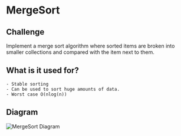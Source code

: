 # MergeSort 

## Challenge 

Implement a merge sort algorithm where sorted items are broken into smaller collections and compared with the item next to them.

## What is it used for?

```
- Stable sorting
- Can be used to sort huge amounts of data.
- Worst case O(nlog(n))
```

## Diagram
![MergeSort Diagram]()
